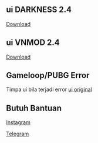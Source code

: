 ## ui DARKNESS 2.4
[Download](https://semawur.com/uFyb0Qiy)

## ui VNMOD 2.4

[Download](https://semawur.com/DbQhVbhx) 


## Gameloop/PUBG Error

Timpa ui bila terjadi error [ui original](https://semawur.com/5mm4) 

## Butuh Bantuan 

[Instagram](https://www.instagram.com/arifnoerramadhan/)

[Telegram](https://t.me/iifrmdn)
